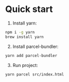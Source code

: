 # Quick start

1. Install yarn:

```bash
npm i -g yarn
brew install yarn
```
2. Install parcel-bundler:

```bash
yarn add parcel-bundler
```
3. Run project:

```bash
yarn parcel src/index.html
```
